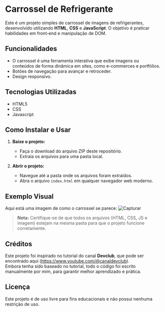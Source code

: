 # Carrossel de Refrigerante

Este é um projeto simples de carrossel de imagens de refrigerantes, desenvolvido utilizando **HTML**, **CSS** e **JavaScript**. O objetivo é praticar habilidades em front-end e manipulação de DOM.

## Funcionalidades

- O carrossel é uma ferramenta interativa que exibe imagens ou conteúdos de forma dinâmica em sites, como e-commerces e portfólios.
- Botões de navegação para avançar e retroceder.
- Design responsivo.

## Tecnologias Utilizadas

- HTML5
- CSS
- Javascript 

## Como Instalar e Usar

1. **Baixe o projeto:**
   - Faça o download do arquivo ZIP deste repositório.
   - Extraia os arquivos para uma pasta local.

2. **Abrir o projeto:**
   - Navegue até a pasta onde os arquivos foram extraídos.
   - Abra o arquivo `index.html` em qualquer navegador web moderno.

## Exemplo Visual

Aqui está uma imagem de como o carrossel se parece:
![Capturar](https://github.com/user-attachments/assets/ac566144-c420-4aae-960d-1508ca88fe84)

> **Nota:** Certifique-se de que todos os arquivos (HTML, CSS, JS e imagem) estejam na mesma pasta para que o projeto funcione corretamente.

## Créditos

Este projeto foi inspirado no tutorial do canal **Devclub**, que pode ser encontrado aqui (https://www.youtube.com/@canaldevclub).  
Embora tenha sido baseado no tutorial, todo o código foi escrito manualmente por mim, para garantir melhor aprendizado e prática.

## Licença

Este projeto é de uso livre para fins educacionais e não possui nenhuma restrição de uso.
